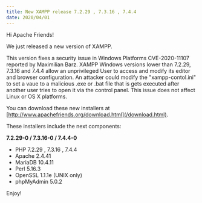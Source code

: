 ```yaml
---
title: New XAMPP release 7.2.29 , 7.3.16 , 7.4.4
date: 2020/04/01
---
```


Hi Apache Friends!

We just released a new version of XAMPP.

This version fixes a security issue in Windows Platforms CVE-2020-11107 reported by Maximilian Barz. XAMPP Windows versions lower than 7.2.29, 7.3.16 and 7.4.4 allow an unprivileged User to access and modify its editor and browser configuration. An attacker could modify the "xampp-contol.ini" to set a vaue to a malicious .exe or .bat file that is gets executed after another user tries to open it via the control panel. This issue does not affect Linux or OS X platforms.

You can download these new installers at [http://www.apachefriends.org/download.html](/download.html).

These installers include the next components:

**7.2.29-0 / 7.3.16-0 / 7.4.4-0**

- PHP 7.2.29 , 7.3.16 , 7.4.4
- Apache 2.4.41
- MariaDB 10.4.11
- Perl 5.16.3
- OpenSSL 1.1.1e (UNIX only)
- phpMyAdmin 5.0.2

Enjoy!
